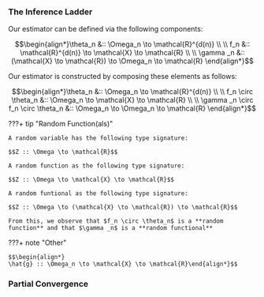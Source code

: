 <!-- - the root n consistent part is needed to ensure to tha taylor expansion "works"?  -->

### **The Inference Ladder**

Our estimator can be defined via the following components:

$$\begin{align*}\theta_n &:: \Omega_n \to \mathcal{R}^{d(n)} \\ \\ 
f_n &:: \mathcal{R}^{d(n)}  \to \mathcal{X} \to \mathcal{R} \\ \\ 
\gamma _n &:: (\mathcal{X} \to \mathcal{R}) \to \Omega_n \to \mathcal{R} \end{align*}$$

Our estimator is constructed by composing these elements as follows: 

$$\begin{align*}\theta_n &:: \Omega_n \to \mathcal{R}^{d(n)} \\ \\ 
f_n \circ \theta_n &:: \Omega_n \to \mathcal{X} \to \mathcal{R} \\ \\ 
\gamma _n \circ f_n \circ \theta_n &:: \Omega_n \to \Omega_n \to \mathcal{R} \end{align*}$$

???+ tip "Random Function(als)"

    A random variable has the following type signature: 

    $$Z :: \Omega \to \mathcal{R}$$

    A random function as the following type signature: 

    $$Z :: \Omega \to \mathcal{X} \to \mathcal{R}$$

    A random funtional as the following type signature: 

    $$Z :: \Omega \to (\mathcal{X} \to \mathcal{R}) \to \mathcal{R}$$

    From this, we observe that $f_n \circ \theta_n$ is a **random function** and that $\gamma _n$ is a **random functional**

???+ note "Other"

    $$\begin{align*} 
    \hat{g} :: \Omega_n \to \mathcal{X} \to \mathcal{R}\end{align*}$$

### **Partial Convergence**